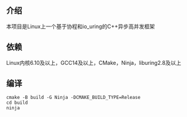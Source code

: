 ## 介绍

本项目是Linux上一个基于协程和io_uring的C++异步高并发框架

## 依赖

Linux内核6.10及以上，GCC14及以上，CMake，Ninja，liburing2.8及以上

## 编译

```shell 
cmake -B build -G Ninja -DCMAKE_BUILD_TYPE=Release
cd build
ninja
```
